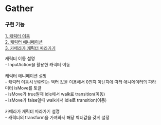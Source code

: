 # Gather

### 구현 기능

[1. 캐릭터 이동](#characterMove)  
[2. 캐릭터 애니메이션](#characterAni)  
[3. 카메라가 캐릭터 따라가기](#cameraFollow)  



<div id="installation">캐릭터 이동 설명</div>
- InputAction을 활용한 캐릭터 이동
<br>

<br>
<div id="characterAni">캐릭터 애니메이션 설명</div>
- 캐릭터 이동시 반환되는 벡터 값을 이용해서 0인지 아닌지에 따라 애니메이터의 파라미터 isMove를 토글  <br>
- isMove가 true일때 idle에서 walk로 transition(이동) <br>
- isMove가 false일때 walk에서 idle로 transition(이동)  <br>


<br>
<div id="cameraFollow">카메라가 캐릭터 따라가기 설명</div>
- 캐릭터의 transform을 가져와서 해당 벡터값을 갖게 설정

